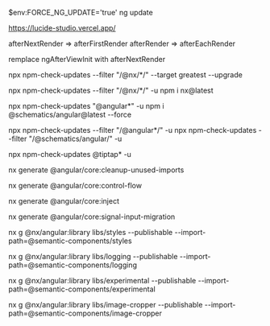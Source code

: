 $env:FORCE_NG_UPDATE='true'
ng update

https://lucide-studio.vercel.app/

afterNextRender => afterFirstRender
afterRender => afterEachRender

remplace ngAfterViewInit with afterNextRender

npx npm-check-updates --filter "/@nx/\*/" --target greatest --upgrade

npx npm-check-updates --filter "/@nx/\*/" -u
npm i nx@latest

npx npm-check-updates "@angular\*" -u
npm i @schematics/angular@latest --force

npx npm-check-updates --filter "/@angular\*/" -u
npx npm-check-updates --filter "/@schematics/angular/" -u

npx npm-check-updates @tiptap\* -u

nx generate @angular/core:cleanup-unused-imports

nx generate @angular/core:control-flow

nx generate @angular/core:inject

nx generate @angular/core:signal-input-migration

nx g @nx/angular:library libs/styles --publishable --import-path=@semantic-components/styles

nx g @nx/angular:library libs/logging --publishable --import-path=@semantic-components/logging

nx g @nx/angular:library libs/experimental --publishable --import-path=@semantic-components/experimental

nx g @nx/angular:library libs/image-cropper --publishable --import-path=@semantic-components/image-cropper
